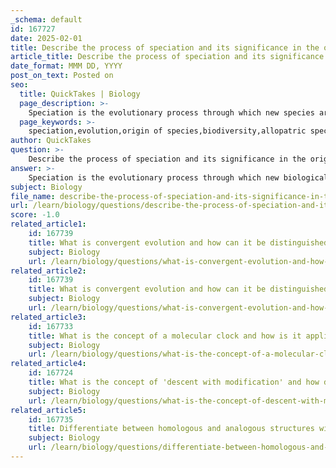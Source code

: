 ```yaml
---
_schema: default
id: 167727
date: 2025-02-01
title: Describe the process of speciation and its significance in the origin of species.
article_title: Describe the process of speciation and its significance in the origin of species.
date_format: MMM DD, YYYY
post_on_text: Posted on
seo:
  title: QuickTakes | Biology
  page_description: >-
    Speciation is the evolutionary process through which new species arise, significantly contributing to biodiversity and adaptation within ecosystems, and illustrating the evolutionary history of life.
  page_keywords: >-
    speciation,evolution,origin of species,biodiversity,allopatric speciation,sympatric speciation,reproductive isolation,genetic divergence,adaptive radiation,ecological niches,phylogenetic trees
author: QuickTakes
question: >-
    Describe the process of speciation and its significance in the origin of species.
answer: >-
    Speciation is the evolutionary process through which new biological species arise. It is a fundamental mechanism in the origin of species and plays a crucial role in the diversification of life on Earth. The significance of speciation lies in its contribution to biodiversity, the adaptation of organisms to their environments, and the evolutionary history of life.\n\n### Mechanisms of Speciation\n\nSpeciation can occur through several mechanisms, primarily categorized into two types: allopatric and sympatric speciation.\n\n1. **Allopatric Speciation**:\n   - This occurs when populations are geographically isolated from one another. The physical separation can be due to various factors such as mountains, rivers, or human activities.\n   - Over time, the isolated populations undergo genetic divergence due to different selective pressures, genetic drift, and mutations. Eventually, these changes can lead to reproductive isolation, meaning that even if the populations come back into contact, they can no longer interbreed successfully.\n   - An example of allopatric speciation is the formation of new species of finches on the Galápagos Islands, where different islands provided distinct environments leading to adaptations and speciation.\n\n2. **Sympatric Speciation**:\n   - This type of speciation occurs without geographic isolation. Instead, it often arises from behavioral differences, ecological niches, or polyploidy (especially in plants).\n   - In sympatric speciation, reproductive isolation can develop through mechanisms such as changes in mating behavior, habitat preferences, or temporal isolation (different breeding times).\n   - An example of sympatric speciation is seen in cichlid fish in African lakes, where different species have evolved from a common ancestor while living in the same habitat but occupying different ecological niches.\n\n### Role of Reproductive Isolation\n\nReproductive isolation is a critical factor in speciation. It encompasses various mechanisms that prevent different species from interbreeding, thus maintaining distinct species. These mechanisms can be prezygotic (preventing fertilization) or postzygotic (preventing the development of viable offspring). Examples include:\n\n- **Prezygotic barriers**: Temporal isolation (different breeding seasons), behavioral isolation (different mating rituals), and mechanical isolation (incompatible reproductive structures).\n- **Postzygotic barriers**: Hybrid inviability (offspring do not develop properly) and hybrid sterility (offspring are sterile, as seen in mules).\n\n### Significance of Speciation\n\nThe significance of speciation in the origin of species includes:\n\n- **Biodiversity**: Speciation is a primary driver of biodiversity, leading to the vast array of species we see today. Each new species can occupy different ecological niches, contributing to the complexity of ecosystems.\n- **Adaptation**: Through speciation, organisms can adapt to their environments, leading to evolutionary novelties and specialized traits that enhance survival and reproduction.\n- **Evolutionary History**: Speciation contributes to the branching patterns observed in phylogenetic trees, illustrating the evolutionary relationships among species and their common ancestors.\n\nIn summary, speciation is a vital process in evolutionary biology that explains how new species arise and diversify, shaping the biological landscape of our planet. Understanding speciation helps us appreciate the complexity of life and the mechanisms that drive evolutionary change.
subject: Biology
file_name: describe-the-process-of-speciation-and-its-significance-in-the-origin-of-species.md
url: /learn/biology/questions/describe-the-process-of-speciation-and-its-significance-in-the-origin-of-species
score: -1.0
related_article1:
    id: 167739
    title: What is convergent evolution and how can it be distinguished from homology?
    subject: Biology
    url: /learn/biology/questions/what-is-convergent-evolution-and-how-can-it-be-distinguished-from-homology
related_article2:
    id: 167739
    title: What is convergent evolution and how can it be distinguished from homology?
    subject: Biology
    url: /learn/biology/questions/what-is-convergent-evolution-and-how-can-it-be-distinguished-from-homology
related_article3:
    id: 167733
    title: What is the concept of a molecular clock and how is it applied in evolutionary studies?
    subject: Biology
    url: /learn/biology/questions/what-is-the-concept-of-a-molecular-clock-and-how-is-it-applied-in-evolutionary-studies
related_article4:
    id: 167724
    title: What is the concept of 'descent with modification' and how does it relate to evolutionary theory?
    subject: Biology
    url: /learn/biology/questions/what-is-the-concept-of-descent-with-modification-and-how-does-it-relate-to-evolutionary-theory
related_article5:
    id: 167735
    title: Differentiate between homologous and analogous structures with examples.
    subject: Biology
    url: /learn/biology/questions/differentiate-between-homologous-and-analogous-structures-with-examples
---
```


&nbsp;